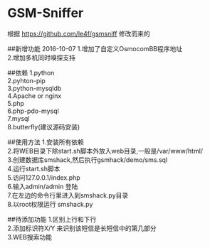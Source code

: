 # GSM-Sniffer
根据 https://github.com/le4f/gsmsniff 修改而来的

##新增功能 2016-10-07
1.增加了自定义OsmocomBB程序地址<br>
2.增加多机同时嗅探支持<br>

##依赖
1.python<br>
2.pyhton-pip<br>
3.python-mysqldb<br>
4.Apache or nginx<br>
5.php<br>
6.php-pdo-mysql<br>
7.mysql  
8.butterfly(建议源码安装)<br>

##使用方法
1.安装所有依赖<br>
2.将WEB目录下除start.sh脚本外放入web目录,一般是/var/www/html/<br>
3.创建数据库smshack,然后执行gsmhack/demo/sms.sql<br>
4.运行start.sh脚本<br>
5.访问127.0.0.1/index.php<br>
6.输入admin/admin 登陆<br>
7.在左边的命令行里进入到smshack.py目录<br>
8.以root权限运行 smshack.py<br>

##待添加功能
1.区别上行和下行<br>
2.添加标识符X/Y 来识别该短信是长短信中的第几部分<br>
3.WEB搜索功能<br>